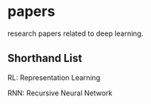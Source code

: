 papers
========

research papers related to deep learning.


Shorthand List
-------------------

RL: Representation Learning

RNN: Recursive Neural Network
